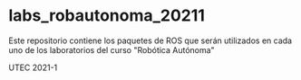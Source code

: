 # labs_robautonoma_20211
Este repositorio contiene los paquetes de ROS que serán utilizados en cada uno de los laboratorios del curso "Robótica Autónoma"

UTEC 2021-1
